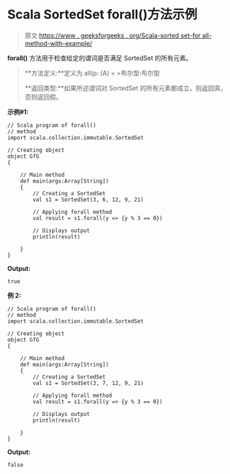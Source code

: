 # Scala SortedSet forall()方法示例

> 原文:[https://www . geeksforgeeks . org/Scala-sorted set-for all-method-with-example/](https://www.geeksforgeeks.org/scala-sortedset-forall-method-with-example/)

**forall()** 方法用于检查给定的谓词是否满足 SortedSet 的所有元素。

> **方法定义:**定义为 all(p: (A) = >布尔型:布尔型
> 
> **返回类型:**如果所述谓词对 SortedSet 的所有元素都成立，则返回真，否则返回假。

**示例#1:**

```
// Scala program of forall() 
// method 
import scala.collection.immutable.SortedSet 

// Creating object 
object GfG 
{ 

    // Main method 
    def main(args:Array[String]) 
    { 
        // Creating a SortedSet 
        val s1 = SortedSet(3, 6, 12, 9, 21) 

        // Applying forall method 
        val result = s1.forall(y => {y % 3 == 0}) 

        // Displays output 
        println(result) 

    } 
} 
```

**Output:**

```
true

```

**例 2:**

```
// Scala program of forall() 
// method 
import scala.collection.immutable.SortedSet 

// Creating object 
object GfG 
{ 

    // Main method 
    def main(args:Array[String]) 
    { 
        // Creating a SortedSet 
        val s1 = SortedSet(3, 7, 12, 9, 21) 

        // Applying forall method 
        val result = s1.forall(y => {y % 3 == 0}) 

        // Displays output 
        println(result) 

    } 
} 
```

**Output:**

```
false

```